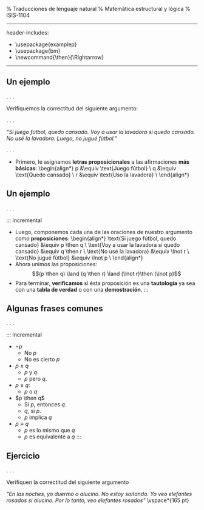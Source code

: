 % Traducciones de lenguaje natural
% Matemática estructural y lógica
% ISIS-1104

---
header-includes:
- \usepackage{examplep}
- \usepackage{bm}
- \newcommand{\then}{\Rightarrow}
---

## Un ejemplo

. . .

Verifiquemos la correctitud del siguiente argumento:

. . .

_"Si juego fútbol, quedo cansado. Voy a usar la lavadora si quedo cansado. No usé la lavadora. Luego, no jugué fútbol."_

. . .

- Primero, le asignamos __letras proposicionales__ a las afirmaciones __más básicas__:
\begin{align*}
    p &\equiv \text{Juego fútbol} \\
    q &\equiv \text{Quedo cansado} \\
    r &\equiv \text{Uso la lavadora} \\
\end{align*}

## Un ejemplo

. . .

::: incremental

- Luego, componemos cada una de las oraciones de nuestro argumento como __proposiciones__:
\begin{align*}
    \text{Si juego fútbol, quedo cansado} &\equiv p \then q \\
    \text{Voy a usar la lavadora si quedo cansado} &\equiv q \then r \\
    \text{No usé la lavadora} &\equiv \lnot r \\
    \text{No jugué fútbol} &\equiv \lnot p \\
\end{align*}
- Ahora unimos las proposiciones:
$$(p \then q) \land (q \then r) \land (\lnot r)\then (\lnot p)$$
- Para terminar, __verificamos__ si ésta proposición es una __tautología__ ya sea con una __tabla de verdad__ o con una __demostración__.
:::

## Algunas frases comunes

. . .

::: incremental

- $\lnot p$
    - No $p$
    - No es cierto $p$
- $p \land q$
    - $p$ y $q$.
    - $p$ pero $q$.
- $p \lor q$:
    - $p$ o $q$
- $p \then q$
    - Si $p$, entonces $q$.
    - $q$, si $p$.
    - $p$ implica $q$
- $p \equiv q$
    - $p$ es lo mismo que $q$
    - $p$ es equivalente a $q$
:::

## Ejercicio

. . .

Verifiquen la correctitud del siguiente argumento

_"En las noches, yo duermo o alucino. No estoy soñando. Yo veo elefantes rosados si alucino. Por lo tanto, veo elefantes rosados"_
\vspace*{165 pt}
